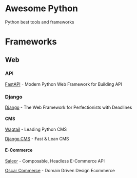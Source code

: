# Awesome Python

Python best tools and frameworks

# Frameworks


## Web

### API

[FastAPI](https://fastapi.tiangolo.com/) - Modern Python Web Framework for Building API

### Django

[Django](https://www.djangoproject.com/) - The Web Framework for Perfectionists with Deadlines

#### CMS

[Wagtail](https://wagtail.org/) - Leading Python CMS

[Django CMS](https://www.django-cms.org/) - Fast & Lean CMS

#### E-Commerce

[Saleor](https://saleor.io/) - Composable, Headless E-Commerce API

[Oscar Commerce](http://oscarcommerce.com/) - Domain Driven Design Ecommerce
